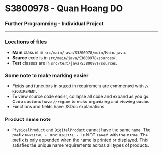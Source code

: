 # S3800978 - Quan Hoang DO
### Further Programming - Individual Project

------

### Locations of files

* **Main** class is in `src/main/java/S3800978/main/Main.java`.
* **Source** code is in `src/main/java/S3800978/sources/`.
* **Test** classes are in `src/test/java/S3800978/sources`.

### Some note to make marking easier

* Fields and functions in stated in requirement are commented with `// REQUIREMENT`.
* To view source code easier, collapse all code and expand as you go. Code sections have `//region` to make organizing and viewing easier.
* Functions and fields have JSDoc explanations.

### Product name note

* `PhysicalProduct` and `DigitalProduct` cannot have the same `name`. The prefix `PHYSICAL - ` and `DIGITAL - ` is NOT saved with the name. The prefix is only appended when the name is printed or displayed. This satisfies the unique name requirements across all types of products.